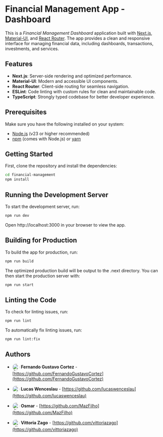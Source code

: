 # Financial Management App - Dashboard

This is a **Financial Management* Dashboard* application built with [Next.js](https://nextjs.org), [Material-UI](https://mui.com/), and [React Router](https://reactrouter.com/). The app provides a clean and responsive interface for managing financial data, including dashboards, transactions, investments, and services.

## Features

- **Next.js**: Server-side rendering and optimized performance.
- **Material-UI**: Modern and accessible UI components.
- **React Router**: Client-side routing for seamless navigation.
- **ESLint**: Code linting with custom rules for clean and maintainable code.
- **TypeScript**: Strongly typed codebase for better developer experience.

## Prerequisites

Make sure you have the following installed on your system:

- [Node.js](https://nodejs.org/) (v23 or higher recommended)
- [npm](https://www.npmjs.com/) (comes with Node.js) or [yarn](https://yarnpkg.com/)

## Getting Started

First, clone the repository and install the dependencies:

```bash
cd financial-management
npm install
```

## Running the Development Server

To start the development server, run:

```bash
npm run dev
```
Open http://localhost:3000 in your browser to view the app.

## Building for Production
To build the app for production, run:

```bash
npm run build
```
The optimized production build will be output to the .next directory. You can then start the production server with:

```bash
npm run start
```
## Linting the Code
To check for linting issues, run:

```bash
npm run lint
```
To automatically fix linting issues, run:

```bash
npm run lint:fix
```

## Authors

- <img src="https://avatars.githubusercontent.com/u/132622525?v=4" width="24" height="24" alt="Fernando Gustavo Cortez" style="border-radius: 50%; vertical-align: middle;"> **Fernando Gustavo Cortez** - [https://github.com/FernandoGustavoCortez](https://github.com/FernandoGustavoCortez)

- <img src="https://avatars.githubusercontent.com/u/37480857?v=4" width="24" height="24" alt="Lucas Wenceslau" style="border-radius: 50%; vertical-align: middle;"> **Lucas Wenceslau** - [https://github.com/lucaswenceslau](https://github.com/lucaswenceslau)

- <img src="https://avatars.githubusercontent.com/u/71905861?v=4" width="24" height="24" alt="Osmar" style="border-radius: 50%; vertical-align: middle;"> **Osmar** - [https://github.com/MazFilho](https://github.com/MazFilho)

- <img src="https://avatars.githubusercontent.com/u/13469487?v=4" width="24" height="24" alt="Vittoria Zago" style="border-radius: 50%; vertical-align: middle;"> **Vittoria Zago** - [https://github.com/vittoriazago](https://github.com/vittoriazago)

